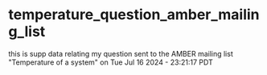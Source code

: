 # temperature_question_amber_mailing_list
this is supp data relating my question sent to the AMBER mailing list "Temperature of a system" on Tue Jul 16 2024 - 23:21:17 PDT

